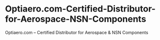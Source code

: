 # Optiaero.com-Certified-Distributor-for-Aerospace-NSN-Components
Optiaero.com – Certified Distributor for Aerospace &amp; NSN Components
